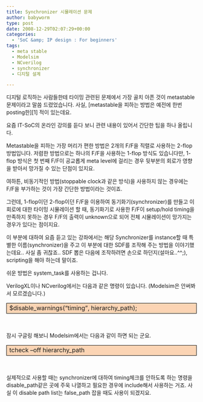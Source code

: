 ```yaml
---
title: Synchronizer 시뮬레이션 문제
author: babyworm
type: post
date: 2008-12-29T02:07:29+00:00
categories:
  - 'SoC &amp; IP design : For beginners'
tags:
  - meta stable
  - Modelsim
  - NCverilog
  - synchronizer
  - 디지털 설계

---
```

디지털 로직하는 사람들한테 타이밍 관련된 문제에서 가장 골치 아픈 것이 metastable 문제이라고 말씀 드렸었습니다. 사실, [metastable을 피하는 방법은 예전에 한번 posting한][1] 적이 있는데요.

요즘 IT-SoC의 온라인 강의를 듣다 보니 관련 내용이 있어서 간단한 팁을 하나 올립니다.

Metastable을 피하는 가장 머리가 편한 방법은 2개의 F/F을 직렬로 사용하는 2-flop 방법입니다. 저렴한 방법으로는 하나의 F/F을 사용하는 1-flop 방식도 있습니다만, 1-flop 방식은 첫 번째 F/F이 공교롭게 meta level에 걸리는 경우 뒷부분의 회로가 영향을 받아서 망가질 수 있는 단점이 있지요.

여하튼, 비동기적인 방법(stoppable clock과 같은 방식)을 사용하지 않는 경우에는 F/F을 부가하는 것이 가장 간단한 방법이라는 것이죠.

그런데, 1-flop이던 2-flop이던 F/F을 이용하여 동기화기(synchronizer)를 만들고 이 회로에 대한 타이밍 시뮬레이션 할 때, 동기화기로 사용한 F/F이 setup/hold timing을 만족하지 못하는 경우 F/F의 출력이 unknown으로 되어 전체 시뮬레이션이 망가지는 경우가 있다는 점이지요.

이 부분에 대하여 요즘 듣고 있는 강좌에서는 해당 Synchronizer를 instance할 때 특별한 이름(synchronizer)을 주고 이 부분에 대한 SDF를 조작해 주는 방법을 이야기했는데요.. 사실 좀 귀찮죠.. SDF 뽑은 다음에 조작하려면 손으로 하던지(설마요..^^;), scripting을 해야 하는데 말이죠.

쉬운 방법은 system_task를 사용하는 겁니다.

VerilogXL이나 NCverilog에서는 다음과 같은 명령이 있습니다. (Modelsim은 안써봐서 모르겠습니다.)

<table style="border-collapse: collapse; background: #fbd4b4;" border="0">
    <colgroup> <col style="width: 637px;" /></colgroup> <tr>
      <td style="padding-left: 7px; padding-right: 7px; border: solid black 0.5pt;">
        $disable_warnings(&#8220;timing&#8221;, hierarchy_path);
      </td>
    </tr>
  </table>
&nbsp;

잠시 구글링 해보니 Modelsim에서는 다음과 같이 하면 되는 군요.

<table style="border-collapse: collapse; background: #fbd4b4;" border="0">
    <colgroup> <col style="width: 637px;" /></colgroup> <tr>
      <td style="padding-left: 7px; padding-right: 7px; border: solid black 0.5pt;">
        tcheck –off hierarchy_path
      </td>
    </tr>
  </table>
&nbsp;

실제적으로 사용할 때는 synchronizer에 대하여 timing체크를 안하도록 하는 명령을 disable\_path같은 곳에 주욱 나열하고 필요한 경우에 include해서 사용하는 거죠. 사실 이 disable path list는 false\_path 잡을 때도 사용이 되겠지요.
